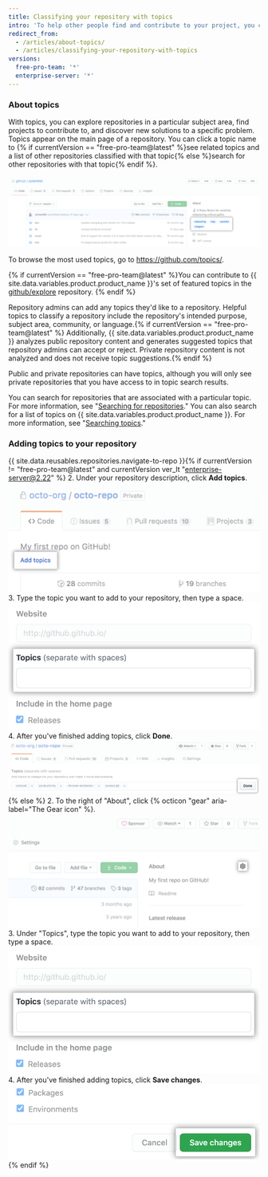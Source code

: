 ```yaml
---
title: Classifying your repository with topics
intro: 'To help other people find and contribute to your project, you can add topics to your repository related to your project''s intended purpose, subject area, affinity groups, or other important qualities.'
redirect_from:
  - /articles/about-topics/
  - /articles/classifying-your-repository-with-topics
versions:
  free-pro-team: '*'
  enterprise-server: '*'
---
```


### About topics

With topics, you can explore repositories in a particular subject area, find projects to contribute to, and discover new solutions to a specific problem. Topics appear on the main page of a repository. You can click a topic name to {% if currentVersion == "free-pro-team@latest" %}see related topics and a list of other repositories classified with that topic{% else %}search for other repositories with that topic{% endif %}.

![Main page of the test repository showing topics](/assets/images/help/repository/os-repo-with-topics.png)

To browse the most used topics, go to https://github.com/topics/.

{% if currentVersion == "free-pro-team@latest" %}You can contribute to {{ site.data.variables.product.product_name }}'s set of featured topics in the [github/explore](https://github.com/github/explore) repository. {% endif %}

Repository admins can add any topics they'd like to a repository. Helpful topics to classify a repository include the repository's intended purpose, subject area, community, or language.{% if currentVersion == "free-pro-team@latest" %} Additionally, {{ site.data.variables.product.product_name }} analyzes public repository content and generates suggested topics that repository admins can accept or reject. Private repository content is not analyzed and does not receive topic suggestions.{% endif %}

Public and private repositories can have topics, although you will only see private repositories that you have access to in topic search results.

You can search for repositories that are associated with a particular topic. For more information, see "[Searching for repositories](/articles/searching-for-repositories#search-by-topic)." You can also search for a list of topics on {{ site.data.variables.product.product_name }}. For more information, see "[Searching topics](/articles/searching-topics)."

### Adding topics to your repository

{{ site.data.reusables.repositories.navigate-to-repo }}{% if currentVersion != "free-pro-team@latest" and currentVersion ver_lt "enterprise-server@2.22" %}
2. Under your repository description, click **Add topics**. ![Add topics link on a repository's main page](/assets/images/help/repository/add-topics-link.png)
3. Type the topic you want to add to your repository, then type a space. ![Form to enter topics](/assets/images/help/repository/add-topic-form.png)
4. After you've finished adding topics, click **Done**. ![Form with a list of topics and Done button](/assets/images/help/repository/add-topics-done-button.png)
{% else %}
2. To the right of "About", click {% octicon "gear" aria-label="The Gear icon" %}. ![Gear icon on main page of a repository](/assets/images/help/repository/edit-repository-details-gear.png)
3. Under "Topics", type the topic you want to add to your repository, then type a space. ![Form to enter topics](/assets/images/help/repository/add-topic-form.png)
4. After you've finished adding topics, click **Save changes**. !["Save changes" button in "Edit repository details"](/assets/images/help/repository/edit-repository-details-save-changes-button.png)
{% endif %}
